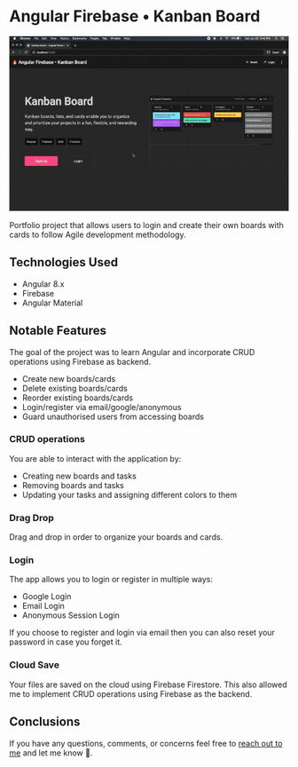 # Angular Firebase • Kanban Board

![alt text](/readme_assets/kanban-demo.gif "Website demo")

Portfolio project that allows users to login and create their own boards with cards to follow Agile development methodology.

## Technologies Used

- Angular 8.x
- Firebase
- Angular Material

## Notable Features

The goal of the project was to learn Angular and incorporate CRUD operations using Firebase as backend.

- Create new boards/cards
- Delete existing boards/cards
- Reorder existing boards/cards
- Login/register via email/google/anonymous
- Guard unauthorised users from accessing boards

### CRUD operations

You are able to interact with the application by:

- Creating new boards and tasks
- Removing boards and tasks
- Updating your tasks and assigning different colors to them

### Drag Drop

Drag and drop in order to organize your boards and cards.

### Login

The app allows you to login or register in multiple ways:

- Google Login
- Email Login
- Anonymous Session Login

If you choose to register and login via email then you can also reset your password in case you forget it.

### Cloud Save

Your files are saved on the cloud using Firebase Firestore. This also allowed me to implement CRUD operations using Firebase as the backend.

## Conclusions

If you have any questions, comments, or concerns feel free to [reach out to me](ivanvoynov.com "ivanvoynov.com") and let me know 👋.
